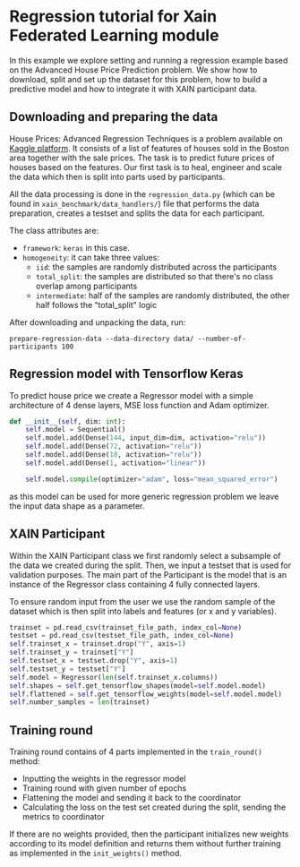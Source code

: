 # Regression tutorial for Xain Federated Learning module

In this example we explore setting and running a regression example
based on the Advanced House Price Prediction problem. We show how to
download, split and set up the dataset for this problem, how to build
a predictive model and how to integrate it with XAIN participant data.

## Downloading and preparing the data

House Prices: Advanced Regression Techniques is a problem available on
[Kaggle
platform](https://www.kaggle.com/c/house-prices-advanced-regression-techniques/data). It
consists of a list of features of houses sold in the Boston area
together with the sale prices. The task is to predict future prices of
houses based on the features. Our first task is to heal, engineer and
scale the data which then is split into parts used by participants.

All the data processing is done in the `regression_data.py` (which can
be found in `xain_benchmark/data_handlers/`) file that performs the
data preparation, creates a testset and splits the data for each
participant.

The class attributes are:

- `framework`: `keras` in this case.
- `homogeneity`: it can take three values:
    - `iid`: the samples are randomly distributed across the participants
    - `total_split`: the samples are distributed so that there's no
      class overlap among participants
    - `intermediate`: half of the samples are randomly distributed,
      the other half follows the "total_split" logic

After downloading and unpacking the data, run:

```
prepare-regression-data --data-directory data/ --number-of-participants 100
```


## Regression model with Tensorflow Keras

To predict house price we create a Regressor model with a simple
architecture of 4 dense layers, MSE loss function and Adam optimizer.

```python
def __init__(self, dim: int):
    self.model = Sequential()
    self.model.add(Dense(144, input_dim=dim, activation="relu"))
    self.model.add(Dense(72, activation="relu"))
    self.model.add(Dense(18, activation="relu"))
    self.model.add(Dense(1, activation="linear"))

    self.model.compile(optimizer="adam", loss="mean_squared_error")
```

as this model can be used for more generic regression problem we leave
the input data shape as a parameter.


## XAIN Participant

Within the XAIN Participant class we first randomly select a subsample
of the data we created during the split.  Then, we input a testset
that is used for validation purposes. The main part of the Participant
is the model that is an instance of the Regressor class containing 4
fully connected layers.

To ensure random input from the user we use the random sample of the
dataset which is then split into labels and features (or x and y
variables).

```python
trainset = pd.read_csv(trainset_file_path, index_col=None)
testset = pd.read_csv(testset_file_path, index_col=None)
self.trainset_x = trainset.drop("Y", axis=1)
self.trainset_y = trainset["Y"]
self.testset_x = testset.drop("Y", axis=1)
self.testset_y = testset["Y"]
self.model = Regressor(len(self.trainset_x.columns))
self.shapes = self.get_tensorflow_shapes(model=self.model.model)
self.flattened = self.get_tensorflow_weights(model=self.model.model)
self.number_samples = len(trainset)
```


## Training round

Training round contains of 4 parts implemented in the `train_round()`
method:

- Inputting the weights in the regressor model
- Training round with given number of epochs
- Flattening the model and sending it back to the coordinator
- Calculating the loss on the test set created during the split, sending the metrics to coordinator

If there are no weights provided, then the participant initializes new
weights according to its model definition and returns them without
further training as implemented in the `init_weights()` method.
